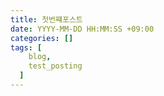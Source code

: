 ```yaml
---
title: 첫번쨰포스트
date: YYYY-MM-DD HH:MM:SS +09:00
categories: []
tags: [
    blog,
    test_posting
  ]
---
```

